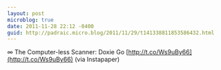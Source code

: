 ```yaml
---
layout: post
microblog: true
date: 2011-11-28 22:12 -0400
guid: http://padraic.micro.blog/2011/11/29/t141338811853586432.html
---
```

∞ The Computer-less Scanner: Doxie Go [http://t.co/Ws9uBy66](http://t.co/Ws9uBy66) (via Instapaper)

